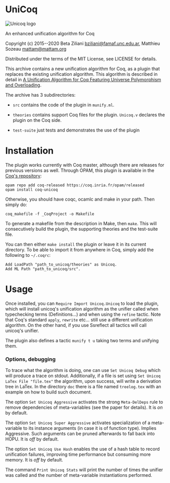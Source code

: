 # UniCoq

![Unicoq logo](/doc/unicoq-small.png?raw=true)

An enhanced unification algorithm for Coq

Copyright (c) 2015--2020
	Beta Ziliani <bziliani@famaf.unc.edu.ar>,
    Matthieu Sozeau <mattam@mattam.org>

Distributed under the terms of the MIT License,
see LICENSE for details.

This archive contains a new unification algorithm for Coq, as
a plugin that replaces the existing unification algorithm. This
algorithm is described in detail in
[A Unification Algorithm for Coq Featuring Universe Polymorphism
and Overloading](http://www.mpi-sws.org/~beta/#publications).

The archive has 3 subdirectories:
* `src` contains the code of the plugin in `munify.ml`.

* `theories` contains support Coq files for the plugin.
  `Unicoq.v` declares the plugin on the Coq side.

* `test-suite` just tests and demonstrates the use of the plugin

Installation
============

The plugin works currently with Coq master, although there are releases
for previous versions as well. Through OPAM, this plugin is available
in the [Coq's repository](http://coq.io/opam/):
```
opam repo add coq-released https://coq.inria.fr/opam/released
opam install coq-unicoq
```
Otherwise, you should have coqc, ocamlc and make in your path.
Then simply do:
```
coq_makefile -f _CoqProject -o Makefile
```
To generate a makefile from the description in Make, then `make`.
This will consecutively build the plugin, the supporting
theories and the test-suite file.

You can then either `make install` the plugin or leave it in its
current directory. To be able to import it from anywhere in Coq,
simply add the following to `~/.coqrc`:
```
Add LoadPath "path_to_unicoq/theories" as Unicoq.
Add ML Path "path_to_unicoq/src".
```
# Usage

Once installed, you can `Require Import Unicoq.Unicoq` to load the
plugin, which will install unicoq's unification algorithm as the
unifier called when typechecking terms (Definitions...) and when
using the `refine` tactic. Note that Coq's standard `apply`,
`rewrite` etc... still use a different unification algorithm.
On the other hand, if you use Ssreflect all tactics will call
unicoq's unifier.

The plugin also defines a tactic `munify t u` taking two terms and
unifying them.

### Options, debugging

To trace what the algorithm is doing, one can use `Set Unicoq Debug`
which will produce a trace on stdout. Additionally, if a file is set
using `Set Unicoq LaTex File "file.tex"` the algorithm, upon success,
will write a derivation tree in LaTex. In the directory `doc` there is
a file named `treelog.tex` with an example on how to build such document.

The option `Set Unicoq Aggressive` activates the strong `Meta-DelDeps`
rule to remove dependencies of meta-variables (see the paper for details).
It is _on_ by default.

The option `Set Unicoq Super Aggressive` activates specialization of a
meta-variable to its instance arguments (in case it is of function
type). Implies Aggressive. Such arguments can be pruned afterwards to
fall back into HOPU.
It is _off_ by default.

The option `Set Unicoq Use Hash` enables the use of a hash table to
record unification failures, improving time performance but consuming
more memory.
It is _off_ by default.

The command `Print Unicoq Stats` will print the number of times the
unifier was called and the number of meta-variable instantiations performed.
